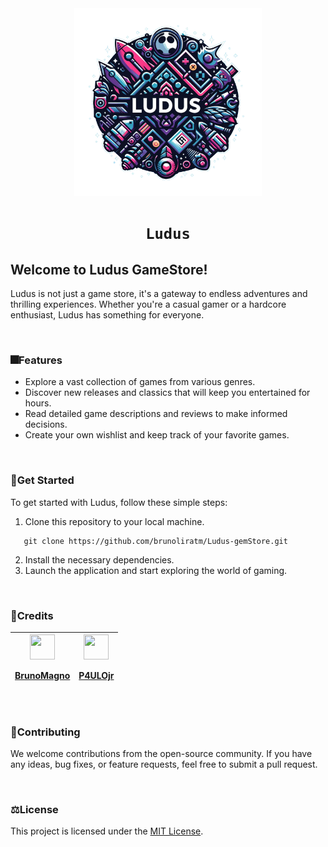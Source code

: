 
 <div align="center">
    <img src="images/logo.png" width="300" height="300">
   <h1 align="center"> 
  
  `Ludus`

</h1>
 </div>


## Welcome to Ludus GameStore!

Ludus is not just a game store, it's a gateway to endless adventures and thrilling experiences. Whether you're a casual gamer or a hardcore enthusiast, Ludus has something for everyone.

</br>

### :fireworks:Features

- Explore a vast collection of games from various genres.
- Discover new releases and classics that will keep you entertained for hours.
- Read detailed game descriptions and reviews to make informed decisions.
- Create your own wishlist and keep track of your favorite games.

</br>

### :open_file_folder:Get Started

To get started with Ludus, follow these simple steps:

1. Clone this repository to your local machine.
```shell
   git clone https://github.com/brunoliratm/Ludus-gemStore.git
```
2. Install the necessary dependencies.
3. Launch the application and start exploring the world of gaming.

</br>

### :zombie:Credits

| <a href="https://github.com/brunoliratm"><img src="https://avatars.githubusercontent.com/u/114788642?v=4" float="left" width="40px" height=40px><p>BrunoMagno</p></a> | <a href="https://github.com/P4UL0Jr"><img src="https://avatars.githubusercontent.com/u/127964717?v=4" float="left" width="40px" height="40px"><p>P4ULOjr</p></a> |
| --- | --- |

</br>

### :handshake:Contributing

We welcome contributions from the open-source community. If you have any ideas, bug fixes, or feature requests, feel free to submit a pull request.

</br>

### :balance_scale:License

This project is licensed under the [MIT License](LICENSE).

